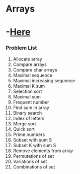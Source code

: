 # Arrays
-[Here](../../01.C%23_Basics/07.Arrays)
================

### Problem List

01. Allocate array
02. Compare arrays
03. Compare char arrays
04. Maximal sequence
05. Maximal increasing sequence
06. Maximal K sum
07. Selection sort
08. Maximal sum
09. Frequent number
10. Find sum in array
11. Binary search
12. Index of letters
13. Merge sort
14. Quick sort
15. Prime numbers
16. Subset with sum S
17. Subset K with sum S
18. Remove elements from array
19. Permutations of set
20. Variations of set
21. Combinations of set
